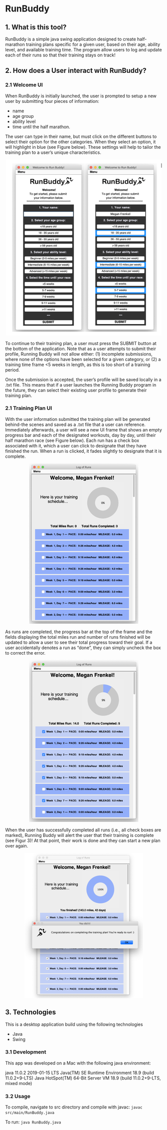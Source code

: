 # RunBuddy

## 1.    What is this tool?
RunBuddy is a simple java swing application designed to create half-marathon training plans specific for a given user, based on their age, ability level, and available training time. The program allow users to log and update each of their runs so that their training stays on track!

## 2.    How does a User interact with RunBuddy?

### 2.1 Welcome  UI

When RunBuddy is initially launched, the user is prompted to setup a new user by submitting four pieces of information: 
*  name
*  age group
*  ability level 
*  time until the half marathon. 

The user can type in their name, but must click on the different buttons to select their option for the other categories. When they select an option, it will highlight in blue (see Figure below). These settings will help to tailor the training plan to a user’s unique characteristics.

<p align="center">
  <img src="./documentation/welcomeframe.png" width="500" title="Initial training plan">
</p>

To continue to their training plan, a user must press the SUBMIT button at the bottom of the application. Note that as a user attempts to submit their profile, Running Buddy will not allow either: (1) incomplete submissions, where none of the options have been selected for a given category, or (2) a training time frame <5 weeks in length, as this is too short of a training period.

Once the submission is accepted, the user’s profile will be saved locally in a .txt file. This means that if a user launches the Running Buddy program in the future, they can select their existing user profile to generate their training plan.

### 2.1 Training Plan UI

With the user information submitted the training plan will be generated behind-the scenes and saved as a .txt file that a user can reference. Immediately afterwards, a user will see a new UI frame that shows an empty progress bar and each of the designated workouts, day by day, until their half marathon race (see Figure below). Each run has a check box associated with it, which a user can click to designate that they have finished the run. When a run is clicked, it fades slightly to designate that it is complete.

<p align="center">
  <img src="./documentation/trainingframe.png" width="350" title="Initial training plan">
</p>

As runs are completed, the progress bar at the top of the frame and the fields displaying the total miles run and number of runs finished will be updated to allow a user to see their total progress toward their goal. If a user accidentally denotes a run as “done”, they can simply uncheck the box to correct the error.

<p align="center">
  <img src="./documentation/trainingframe_working.png" width="350" title="Training plan frame as user logs runs">
</p>

When the user has successfully completed all runs (i.e., all check boxes are marked), Running Buddy will alert the user that their training is complete (see Figur 3)! At that point, their work is done and they can start a new plan over again.

<p align="center">
  <img src="./documentation/trainingframe_complete.png" width="380" title="Training plan UI when user has completed runs"> 
</p>

## 3. Technologies

This is a desktop application build using the following technologies
* Java
* Swing

### 3.1 Development 
This app was developed on a Mac with the following java environment:

java 11.0.2 2019-01-15 LTS
Java(TM) SE Runtime Environment 18.9 (build 11.0.2+9-LTS)
Java HotSpot(TM) 64-Bit Server VM 18.9 (build 11.0.2+9-LTS, mixed mode)

### 3.2 Usage 

To compile, navigate to src directory and compile with javac:
```javac src/main/RunBuddy.java```

To run:
```java RunBuddy.java```

